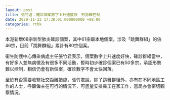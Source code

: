 ```yaml
---
layout: post
title: 張竹君：確診個案數字上升速度快　形勢難控制
date: 2020-11-22 17:38:01.000000000 +08:00
categories: rthk
---
```


本港新增68宗新型肺炎確診個案，其中61宗屬本地個案，涉及「跳舞群組」的佔46宗，目前「跳舞群組」累計有80宗個案。

衞生防護中心傳染病處主任張竹君表示，個案數字上升速度好快，確診群組當中，有好多人並無病徵及有很多不同活動，暫時初步確診個案已有50多宗，承認形勢難以控制，相信仍會有新個案，確診數字不會太快回落。

至於有否需要收緊社交距離措施，張竹君說，除了跳舞群組外，亦有在不同地區工作的人士，呼籲僱主在可行的情況下，可盡量安排員工在家工作，當局亦會密切觀察情況。
